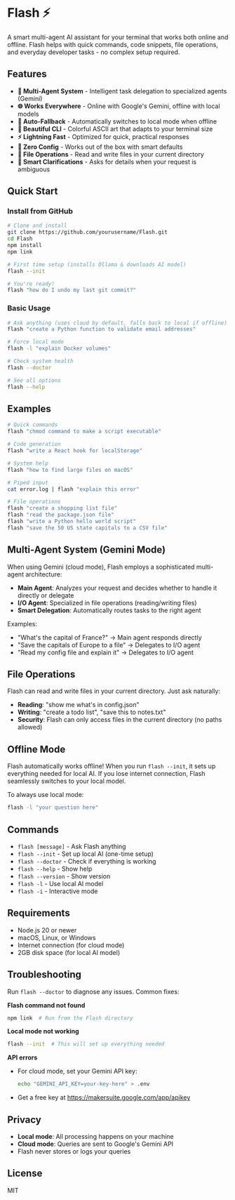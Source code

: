 # Flash ⚡

A smart multi-agent AI assistant for your terminal that works both online and offline. Flash helps with quick commands, code snippets, file operations, and everyday developer tasks - no complex setup required.

## Features

- **🤖 Multi-Agent System** - Intelligent task delegation to specialized agents (Gemini)
- **🌐 Works Everywhere** - Online with Google's Gemini, offline with local models
- **🚀 Auto-Fallback** - Automatically switches to local mode when offline
- **🎨 Beautiful CLI** - Colorful ASCII art that adapts to your terminal size
- **⚡ Lightning Fast** - Optimized for quick, practical responses
- **🔧 Zero Config** - Works out of the box with smart defaults
- **📁 File Operations** - Read and write files in your current directory
- **💬 Smart Clarifications** - Asks for details when your request is ambiguous

## Quick Start

### Install from GitHub

```bash
# Clone and install
git clone https://github.com/yourusername/Flash.git
cd Flash
npm install
npm link

# First time setup (installs Ollama & downloads AI model)
flash --init

# You're ready!
flash "how do I undo my last git commit?"
```

### Basic Usage

```bash
# Ask anything (uses cloud by default, falls back to local if offline)
flash "create a Python function to validate email addresses"

# Force local mode
flash -l "explain Docker volumes"

# Check system health
flash --doctor

# See all options
flash --help
```

## Examples

```bash
# Quick commands
flash "chmod command to make a script executable"

# Code generation
flash "write a React hook for localStorage"

# System help
flash "how to find large files on macOS"

# Piped input
cat error.log | flash "explain this error"

# File operations
flash "create a shopping list file"
flash "read the package.json file"
flash "write a Python hello world script"
flash "save the 50 US state capitals to a CSV file"
```

## Multi-Agent System (Gemini Mode)

When using Gemini (cloud mode), Flash employs a sophisticated multi-agent architecture:

- **Main Agent**: Analyzes your request and decides whether to handle it directly or delegate
- **I/O Agent**: Specialized in file operations (reading/writing files)
- **Smart Delegation**: Automatically routes tasks to the right agent

Examples:
- "What's the capital of France?" → Main agent responds directly
- "Save the capitals of Europe to a file" → Delegates to I/O agent
- "Read my config file and explain it" → Delegates to I/O agent

## File Operations

Flash can read and write files in your current directory. Just ask naturally:

- **Reading**: "show me what's in config.json"
- **Writing**: "create a todo list", "save this to notes.txt"
- **Security**: Flash can only access files in the current directory (no paths allowed)

## Offline Mode

Flash automatically works offline! When you run `flash --init`, it sets up everything needed for local AI. If you lose internet connection, Flash seamlessly switches to your local model.

To always use local mode:
```bash
flash -l "your question here"
```

## Commands

- `flash [message]` - Ask Flash anything
- `flash --init` - Set up local AI (one-time setup)
- `flash --doctor` - Check if everything is working
- `flash --help` - Show help
- `flash --version` - Show version
- `flash -l` - Use local AI model
- `flash -i` - Interactive mode

## Requirements

- Node.js 20 or newer
- macOS, Linux, or Windows
- Internet connection (for cloud mode)
- 2GB disk space (for local AI model)

## Troubleshooting

Run `flash --doctor` to diagnose any issues. Common fixes:

**Flash command not found**
```bash
npm link  # Run from the Flash directory
```

**Local mode not working**
```bash
flash --init  # This will set up everything needed
```

**API errors**
- For cloud mode, set your Gemini API key:
  ```bash
  echo "GEMINI_API_KEY=your-key-here" > .env
  ```
- Get a free key at https://makersuite.google.com/app/apikey

## Privacy

- **Local mode**: All processing happens on your machine
- **Cloud mode**: Queries are sent to Google's Gemini API
- Flash never stores or logs your queries

## License

MIT